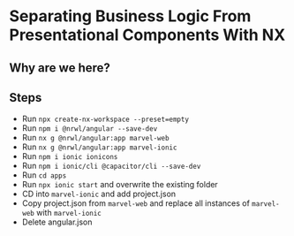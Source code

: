 # Separating Business Logic From Presentational Components With NX

## Why are we here?


## Steps
- Run `npx create-nx-workspace --preset=empty`
- Run `npm i @nrwl/angular --save-dev`
- Run `nx g @nrwl/angular:app marvel-web`
- Run `nx g @nrwl/angular:app marvel-ionic`
- Run `npm i ionic ionicons`
- Run `npm i ionic/cli @capacitor/cli --save-dev`
- Run `cd apps`
- Run `npx ionic start` and overwrite the existing folder
- CD into `marvel-ionic` and add project.json
- Copy project.json from `marvel-web` and replace all instances of `marvel-web` with `marvel-ionic`
- Delete angular.json